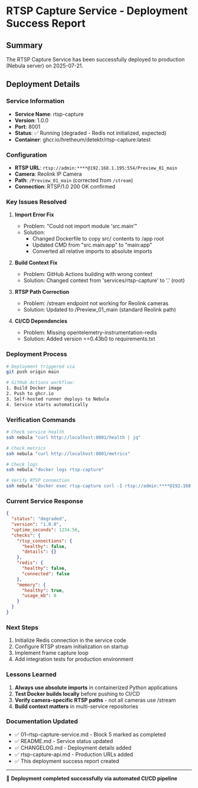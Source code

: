 # RTSP Capture Service - Deployment Success Report

## Summary

The RTSP Capture Service has been successfully deployed to production (Nebula server) on 2025-07-21.

## Deployment Details

### Service Information
- **Service Name**: rtsp-capture
- **Version**: 1.0.0
- **Port**: 8001
- **Status**: ✅ Running (degraded - Redis not initialized, expected)
- **Container**: ghcr.io/hretheum/detektr/rtsp-capture:latest

### Configuration
- **RTSP URL**: `rtsp://admin:****@192.168.1.195:554/Preview_01_main`
- **Camera**: Reolink IP Camera
- **Path**: `/Preview_01_main` (corrected from `/stream`)
- **Connection**: RTSP/1.0 200 OK confirmed

### Key Issues Resolved

1. **Import Error Fix**
   - Problem: "Could not import module 'src.main'"
   - Solution:
     - Changed Dockerfile to copy src/ contents to /app root
     - Updated CMD from "src.main:app" to "main:app"
     - Converted all relative imports to absolute imports

2. **Build Context Fix**
   - Problem: GitHub Actions building with wrong context
   - Solution: Changed context from 'services/rtsp-capture' to '.' (root)

3. **RTSP Path Correction**
   - Problem: /stream endpoint not working for Reolink cameras
   - Solution: Updated to /Preview_01_main (standard Reolink path)

4. **CI/CD Dependencies**
   - Problem: Missing opentelemetry-instrumentation-redis
   - Solution: Added version ==0.43b0 to requirements.txt

### Deployment Process

```bash
# Deployment triggered via
git push origin main

# GitHub Actions workflow:
1. Build Docker image
2. Push to ghcr.io
3. Self-hosted runner deploys to Nebula
4. Service starts automatically
```

### Verification Commands

```bash
# Check service health
ssh nebula "curl http://localhost:8001/health | jq"

# Check metrics
ssh nebula "curl http://localhost:8001/metrics"

# Check logs
ssh nebula "docker logs rtsp-capture"

# Verify RTSP connection
ssh nebula "docker exec rtsp-capture curl -I rtsp://admin:****@192.168.1.195:554/Preview_01_main"
```

### Current Service Response

```json
{
  "status": "degraded",
  "version": "1.0.0",
  "uptime_seconds": 1234.56,
  "checks": {
    "rtsp_connections": {
      "healthy": false,
      "details": {}
    },
    "redis": {
      "healthy": false,
      "connected": false
    },
    "memory": {
      "healthy": true,
      "usage_mb": 0
    }
  }
}
```

### Next Steps

1. Initialize Redis connection in the service code
2. Configure RTSP stream initialization on startup
3. Implement frame capture loop
4. Add integration tests for production environment

### Lessons Learned

1. **Always use absolute imports** in containerized Python applications
2. **Test Docker builds locally** before pushing to CI/CD
3. **Verify camera-specific RTSP paths** - not all cameras use /stream
4. **Build context matters** in multi-service repositories

### Documentation Updated

- ✅ 01-rtsp-capture-service.md - Block 5 marked as completed
- ✅ README.md - Service status updated
- ✅ CHANGELOG.md - Deployment details added
- ✅ rtsp-capture-api.md - Production URLs added
- ✅ This deployment success report created

---

🚀 **Deployment completed successfully via automated CI/CD pipeline**

